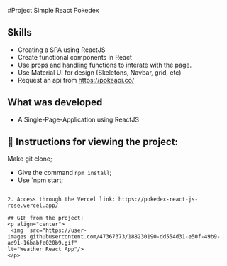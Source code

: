 #Project Simple React Pokedex

## Skills

- Creating a SPA using ReactJS
- Create functional components in React
- Use props and handling functions to interate with the page. 
- Use Material UI for design (Skeletons, Navbar, grid, etc)
- Request an api from https://pokeapi.co/


## What was developed

- A Single-Page-Application using ReactJS

## :dart: Instructions for viewing the project:

 Make git clone;

  - Give the command `npm install`;
  - Use `npm start;
 ```

2. Access through the Vercel link: https://pokedex-react-js-rose.vercel.app/

## GIF from the project:
<p align="center">
  <img  src="https://user-images.githubusercontent.com/47367373/188230190-dd554d31-e50f-49b9-ad91-16babfe020b9.gif"
lt="Weather React App"/>
</p>
